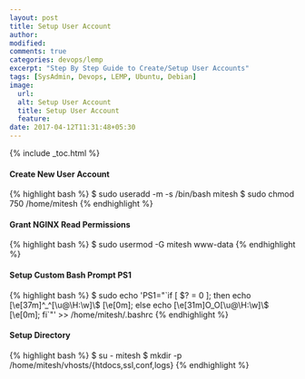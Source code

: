```yaml
---
layout: post
title: Setup User Account
author:
modified:
comments: true
categories: devops/lemp
excerpt: "Step By Step Guide to Create/Setup User Accounts"
tags: [SysAdmin, Devops, LEMP, Ubuntu, Debian]
image:
  url:
  alt: Setup User Account
  title: Setup User Account
  feature:
date: 2017-04-12T11:31:48+05:30
---
```


{% include _toc.html %}

#### Create New User Account

{% highlight bash %}
$ sudo useradd -m -s /bin/bash mitesh
$ sudo chmod 750 /home/mitesh
{% endhighlight %}

#### Grant NGINX Read Permissions

{% highlight bash %}
$ sudo usermod -G mitesh www-data
{% endhighlight %}

#### Setup Custom Bash Prompt PS1

{% highlight bash %}
$ sudo echo 'PS1="\`if [ \$? = 0 ]; then echo \[\e[37m\]^_^[\u@\H:\w]\\$ \[\e[0m\]; else echo \[\e[31m\]O_O[\u@\H:\w]\\$ \[\e[0m\]; fi\`"' >> /home/mitesh/.bashrc
{% endhighlight %}


#### Setup Directory

{% highlight bash %}
$ su - mitesh
$ mkdir -p /home/mitesh/vhosts/{htdocs,ssl,conf,logs}
{% endhighlight %}

